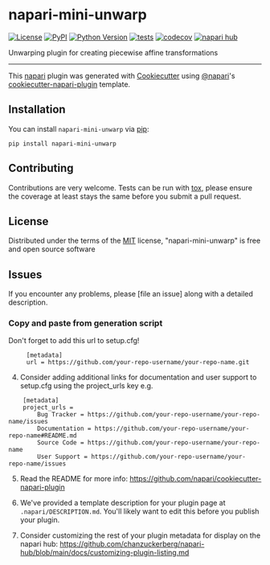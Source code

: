 # napari-mini-unwarp

[![License](https://img.shields.io/pypi/l/napari-mini-unwarp.svg?color=green)](https://github.com/horsto/napari-mini-unwarp/raw/main/LICENSE)
[![PyPI](https://img.shields.io/pypi/v/napari-mini-unwarp.svg?color=green)](https://pypi.org/project/napari-mini-unwarp)
[![Python Version](https://img.shields.io/pypi/pyversions/napari-mini-unwarp.svg?color=green)](https://python.org)
[![tests](https://github.com/horsto/napari-mini-unwarp/workflows/tests/badge.svg)](https://github.com/horsto/napari-mini-unwarp/actions)
[![codecov](https://codecov.io/gh/horsto/napari-mini-unwarp/branch/main/graph/badge.svg)](https://codecov.io/gh/horsto/napari-mini-unwarp)
[![napari hub](https://img.shields.io/endpoint?url=https://api.napari-hub.org/shields/napari-mini-unwarp)](https://napari-hub.org/plugins/napari-mini-unwarp)

Unwarping plugin for creating piecewise affine transformations

----------------------------------

This [napari] plugin was generated with [Cookiecutter] using [@napari]'s [cookiecutter-napari-plugin] template.

<!--
Don't miss the full getting started guide to set up your new package:
https://github.com/napari/cookiecutter-napari-plugin#getting-started

and review the napari docs for plugin developers:
https://napari.org/plugins/stable/index.html
-->

## Installation

You can install `napari-mini-unwarp` via [pip]:

    pip install napari-mini-unwarp




## Contributing

Contributions are very welcome. Tests can be run with [tox], please ensure
the coverage at least stays the same before you submit a pull request.

## License

Distributed under the terms of the [MIT] license,
"napari-mini-unwarp" is free and open source software

## Issues

If you encounter any problems, please [file an issue] along with a detailed description.

[napari]: https://github.com/napari/napari
[Cookiecutter]: https://github.com/audreyr/cookiecutter
[@napari]: https://github.com/napari
[MIT]: http://opensource.org/licenses/MIT
[BSD-3]: http://opensource.org/licenses/BSD-3-Clause
[GNU GPL v3.0]: http://www.gnu.org/licenses/gpl-3.0.txt
[GNU LGPL v3.0]: http://www.gnu.org/licenses/lgpl-3.0.txt
[Apache Software License 2.0]: http://www.apache.org/licenses/LICENSE-2.0
[Mozilla Public License 2.0]: https://www.mozilla.org/media/MPL/2.0/index.txt
[cookiecutter-napari-plugin]: https://github.com/napari/cookiecutter-napari-plugin

[napari]: https://github.com/napari/napari
[tox]: https://tox.readthedocs.io/en/latest/
[pip]: https://pypi.org/project/pip/
[PyPI]: https://pypi.org/


### Copy and paste from generation script 
Don't forget to add this url to setup.cfg!
```
     [metadata]
     url = https://github.com/your-repo-username/your-repo-name.git
```
4. Consider adding additional links for documentation and user support to setup.cfg 
   using the project_urls key e.g.
```    
    [metadata]
    project_urls =
        Bug Tracker = https://github.com/your-repo-username/your-repo-name/issues
        Documentation = https://github.com/your-repo-username/your-repo-name#README.md
        Source Code = https://github.com/your-repo-username/your-repo-name
        User Support = https://github.com/your-repo-username/your-repo-name/issues
```
5. Read the README for more info: https://github.com/napari/cookiecutter-napari-plugin

6. We've provided a template description for your plugin page at `.napari/DESCRIPTION.md`. 
   You'll likely want to edit this before you publish your plugin.

7. Consider customizing the rest of your plugin metadata for display on the napari hub: 
   https://github.com/chanzuckerberg/napari-hub/blob/main/docs/customizing-plugin-listing.md
